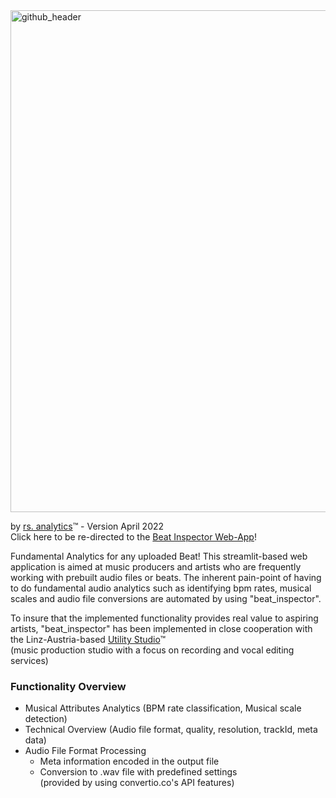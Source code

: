 <img width="803" alt="github_header" src="https://user-images.githubusercontent.com/82606558/162949970-146c1afa-29a2-44b9-abfe-d02f9d47e2a0.png">

by [rs. analytics](https://github.com/stefanrmmr)™ - Version April 2022<br/>
Click here to be re-directed to the [Beat Inspector Web-App](https://share.streamlit.io/stefanrmmr/beat_inspector/main)!

Fundamental Analytics for any uploaded Beat!
This streamlit-based web application is aimed at music producers and artists who are frequently working with prebuilt audio files or beats. The inherent pain-point of having to do fundamental audio analytics such as identifying bpm rates, musical scales and audio file conversions are automated by using "beat_inspector". 

To insure that the implemented functionality provides real value to aspiring artists, "beat_inspector" has been implemented in close cooperation with the Linz-Austria-based [Utility Studio](https://utility-studio.com/)™ <br/>(music production studio with a focus on recording and vocal editing services)


### Functionality Overview
- Musical Attributes Analytics (BPM rate classification, Musical scale detection)
- Technical Overview (Audio file format, quality, resolution, trackId, meta data)
- Audio File Format Processing
  - Meta information encoded in the output file
  - Conversion to .wav file with predefined settings<br/>(provided by using convertio.co's API features)

